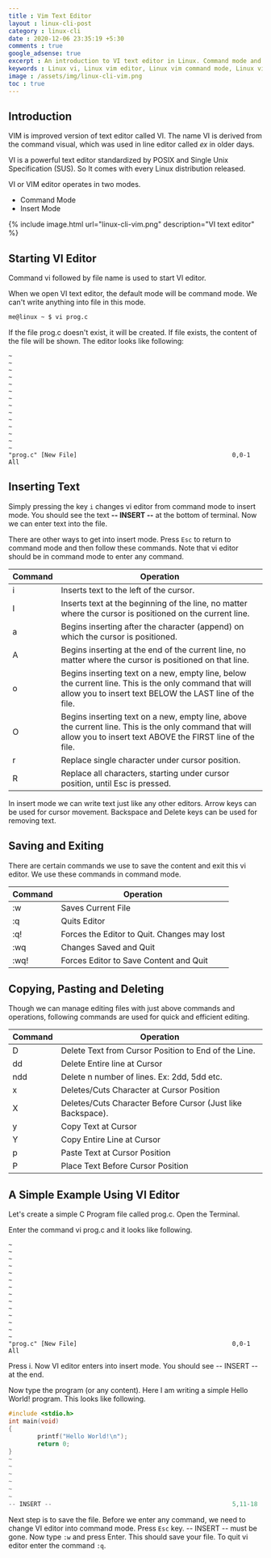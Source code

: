 ```yaml
---
title : Vim Text Editor
layout : linux-cli-post
category : linux-cli
date : 2020-12-06 23:35:19 +5:30
comments : true
google_adsense: true
excerpt : An introduction to VI text editor in Linux. Command mode and Insert mode explained with examples. Saving, exiting, copy, paster and delete operations explained with examples.
keywords : Linux vi, Linux vim editor, Linux vim command mode, Linux vim insert mode, Linux vim editor tutorial, vim copy paster delete save operations
image : /assets/img/linux-cli-vim.png
toc : true
---
```

## Introduction
VIM is improved version of text editor called VI. The name VI is derived from the command visual, which was used in line editor called *ex* in older days.

VI is a powerful text editor standardized by POSIX and Single Unix Specification (SUS). So It comes with every Linux distribution released.

VI or VIM editor operates in two modes.

* Command Mode
* Insert Mode

{% include image.html url="linux-cli-vim.png" description="VI text editor" %}
## Starting VI Editor

Command vi followed by file name is used to start VI editor.

When we open VI text editor, the default mode will be command mode. We can't write anything into file in this mode.

```bash
me@linux ~ $ vi prog.c 
```
If the file prog.c doesn't exist, it will be created. If file exists, the content of the file will be shown. The editor looks like following:

```
~
~
~
~
~
~
~
~
~
~
~
~
~
~
"prog.c" [New File]                                           0,0-1         All
```
## Inserting Text

Simply pressing the key `i` changes vi editor from command mode to insert mode. You should see the text **-- INSERT --** at the bottom of terminal. Now we can enter text into the file.

There are other ways to get into insert mode. Press `Esc` to return to command mode and then follow these commands. Note that vi editor should be in command mode to enter any command.

| Command | Operation                                                                                                                                                         |
| ------- | ----------------------------------------------------------------------------------------------------------------------------------------------------------------- |
| i       | Inserts text to the left of the cursor.                                                                                                                           |
| I       | Inserts text at the beginning of the line, no matter where the cursor is positioned on the current line.                                                          |
| a       | Begins inserting after the character (append) on which the cursor is positioned.                                                                                  |
| A       | Begins inserting at the end of the current line, no matter where the cursor is positioned on that line.                                                           |
| o       | Begins inserting text on a new, empty line, below the current line. This is the only command that will allow you to insert text BELOW the LAST line of the file.  |
| O       | Begins inserting text on a new, empty line, above the current line. This is the only command that will allow you to insert text ABOVE the FIRST line of the file. |
| r       | Replace single character under cursor position.                                                                                                                   |
| R       | Replace all characters, starting under cursor position, until Esc is pressed.                                                                                     |

In insert mode we can write text just like any other editors. Arrow keys can be used for cursor movement. Backspace and Delete keys can be used for removing text.

## Saving and Exiting

There are certain commands we use to save the content and exit this vi editor. We use these commands in command mode.

| Command | Operation                                   |
| ------- | ------------------------------------------- |
| :w      | Saves Current File                          |
| :q      | Quits Editor                                |
| :q!     | Forces the Editor to Quit. Changes may lost |
| :wq     | Changes Saved and Quit                      |
| :wq!    | Forces Editor to Save Content and Quit      |

## Copying, Pasting and Deleting

Though we can manage editing files with just above commands and operations, following commands are used for quick and efficient editing.

| Command | Operation                                                   |
| ------- | ----------------------------------------------------------- |
| D       | Delete Text from Cursor Position to End of the Line.        |
| dd      | Delete Entire line at Cursor                                |
| ndd     | Delete n number of lines. Ex: 2dd, 5dd etc.                 |
| x       | Deletes/Cuts Character at Cursor Position                   |
| X       | Deletes/Cuts Character Before Cursor (Just like Backspace). |
| y       | Copy Text at Cursor                                         |
| Y       | Copy Entire Line at Cursor                                  |
| p       | Paste Text at Cursor Position                               |
| P       | Place Text Before Cursor Position                           |

## A Simple Example Using VI Editor

Let's create a simple C Program file called prog.c. Open the Terminal.

Enter the command vi prog.c and it looks like following.

```
~
~
~
~
~
~
~
~
~
~
~
~
~
~
"prog.c" [New File]                                           0,0-1         All
```
Press i. Now VI editor enters into insert mode. You should see -- INSERT -- at the end.

Now type the program (or any content). Here I am writing a simple Hello World! program. This looks like following.

```C
#include <stdio.h>
int main(void)
{
        printf("Hello World!\n");
        return 0;
}
~
~
~
~
~
~
-- INSERT --                                                  5,11-18       All
```
Next step is to save the file. Before we enter any command, we need to change VI editor into command mode. Press `Esc` key. -- INSERT -- must be gone. Now type `:w` and press Enter. This should save your file. To quit vi editor enter the command `:q`.

